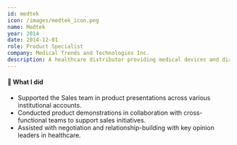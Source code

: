 ```yaml
---
id: medtek
icon: /images/medtek_icon.png
name: Medtek
year: 2014
date: 2014-12-01
role: Product Specialist
company: Medical Trends and Technologies Inc.
description: A healthcare distributor providing medical devices and diagnostic equipment to hospitals and clinics across the Philippines.
---
```


#### 🔧 What I did

- Supported the Sales team in product presentations across various institutional accounts.
- Conducted product demonstrations in collaboration with cross-functional teams to support sales initiatives.
- Assisted with negotiation and relationship-building with key opinion leaders in healthcare.